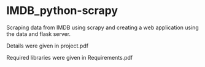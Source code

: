 # IMDB_python-scrapy

Scraping data from IMDB using scrapy and creating a web application using the data and flask server.

Details were given in project.pdf

Required libraries were given in Requirements.pdf
